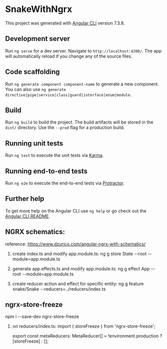 # SnakeWithNgrx

This project was generated with [Angular CLI](https://github.com/angular/angular-cli) version 7.3.8.

## Development server

Run `ng serve` for a dev server. Navigate to `http://localhost:4200/`. The app will automatically reload if you change any of the source files.

## Code scaffolding

Run `ng generate component component-name` to generate a new component. You can also use `ng generate directive|pipe|service|class|guard|interface|enum|module`.

## Build

Run `ng build` to build the project. The build artifacts will be stored in the `dist/` directory. Use the `--prod` flag for a production build.

## Running unit tests

Run `ng test` to execute the unit tests via [Karma](https://karma-runner.github.io).

## Running end-to-end tests

Run `ng e2e` to execute the end-to-end tests via [Protractor](http://www.protractortest.org/).

## Further help

To get more help on the Angular CLI use `ng help` or go check out the [Angular CLI README](https://github.com/angular/angular-cli/blob/master/README.md).

## NGRX schematics:
reference: https://www.dzurico.com/angular-ngrx-with-schematics/

1. create index.ts and modify app.module.ts:
    ng g store State --root --module=app.module.ts

2. generate app.effects.ts and modify app.module.ts:
    ng g effect App --root --module=app.module.ts

3. create reducer action and effect for specific entity:
    ng g feature snake/Snake --reducers=../reducers/index.ts

## ngrx-store-freeze
npm i --save-dev ngrx-store-freeze

1. on reducers/index.ts:
    import { storeFreeze } from 'ngrx-store-freeze';
    
    export const metaReducers: MetaReducer<State>[] = !environment.production
  ? [storeFreeze]
  : [];